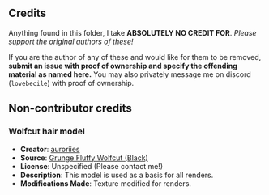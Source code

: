 ## Credits

Anything found in this folder, I take **ABSOLUTELY NO CREDIT FOR**. *Please support the original authors of these!*

If you are the author of any of these and would like for them to be removed, **submit an issue with proof of ownership and specify the offending material as named here.** You may also privately message me on discord (`lovebecile`) with proof of ownership. 


## Non-contributor credits

### Wolfcut hair model
- **Creator**: [auroriies](https://www.roblox.com/groups/14243918/auroriies#!/about)
- **Source**: [Grunge Fluffy Wolfcut (Black)](https://www.roblox.com/catalog/15568981513/Grunge-Fluffy-Wolfcut-Black)
- **License**: Unspecified (Please contact me!)
- **Description**: This model is used as a basis for all renders.
- **Modifications Made**: Texture modified for renders.
